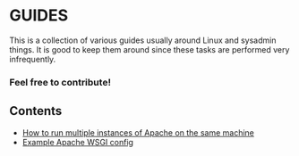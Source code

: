 # GUIDES

This is a collection of various guides usually around Linux and sysadmin things. It is good to keep them around since these tasks are performed very infrequently.

### Feel free to contribute!

## Contents

* [How to run multiple instances of Apache on the same machine](multiple_apache.md)
* [Example Apache WSGI config](apache_wsgi.md)
